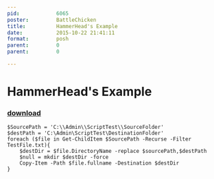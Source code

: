 ```yaml
---
pid:            6065
poster:         BattleChicken
title:          HammerHead's Example
date:           2015-10-22 21:41:11
format:         posh
parent:         0
parent:         0

---
```


# HammerHead's Example

### [download](6065.ps1)



```posh
$SourcePath = 'C:\\Admin\\ScriptTest\\SourceFolder'
$destPath = 'C:\Admin\ScriptTest\DestinationFolder'
foreach ($file in Get-ChildItem $SourcePath -Recurse -Filter TestFile.txt){
    $destDir = $file.DirectoryName -replace $sourcePath,$destPath
    $null = mkdir $destDir -force
    Copy-Item -Path $file.fullname -Destination $destDir
}
```
